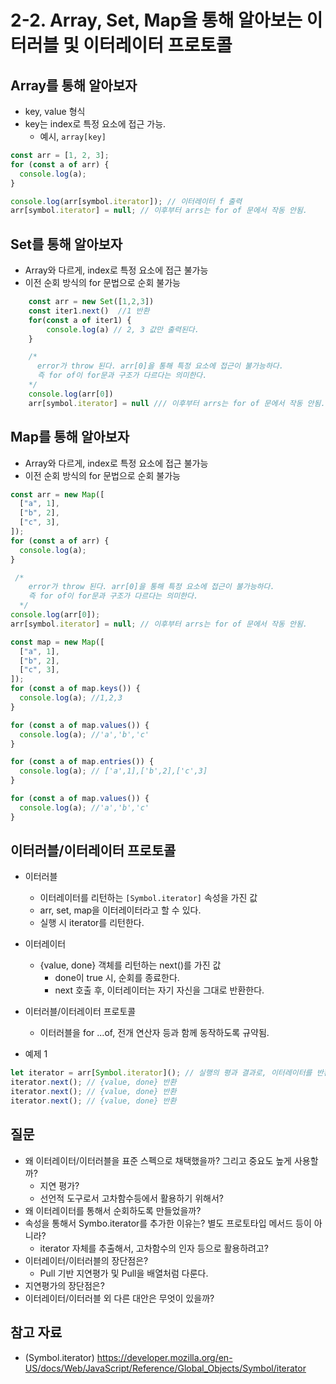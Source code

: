 # 2-2. Array, Set, Map을 통해 알아보는 이터러블 및 이터레이터 프로토콜

## Array를 통해 알아보자
- key, value 형식
- key는 index로 특정 요소에 접근 가능.
  - 예시, `array[key]`
```javascript
const arr = [1, 2, 3];
for (const a of arr) {
  console.log(a);
}

console.log(arr[symbol.iterator]); // 이터레이터 f 출력
arr[symbol.iterator] = null; // 이후부터 arrs는 for of 문에서 작동 안됨.
```

## Set를 통해 알아보자
- Array와 다르게, index로 특정 요소에 접근 불가능
- 이전 순회 방식의 for 문법으로 순회 불가능 
```javascript
    const arr = new Set([1,2,3])
    const iter1.next()  //1 반환
    for(const a of iter1) {
        console.log(a) // 2, 3 값만 출력된다.
    }

    /* 
      error가 throw 된다. arr[0]을 통해 특정 요소에 접근이 불가능하다.
      즉 for of이 for문과 구조가 다르다는 의미한다.
    */
    console.log(arr[0]) 
    arr[symbol.iterator] = null /// 이후부터 arrs는 for of 문에서 작동 안됨.
```

## Map를 통해 알아보자
- Array와 다르게, index로 특정 요소에 접근 불가능
- 이전 순회 방식의 for 문법으로 순회 불가능 

```javascript
const arr = new Map([
  ["a", 1],
  ["b", 2],
  ["c", 3],
]);
for (const a of arr) {
  console.log(a);
}

 /* 
    error가 throw 된다. arr[0]을 통해 특정 요소에 접근이 불가능하다.
    즉 for of이 for문과 구조가 다르다는 의미한다.
  */
console.log(arr[0]); 
arr[symbol.iterator] = null; // 이후부터 arrs는 for of 문에서 작동 안됨.

const map = new Map([
  ["a", 1],
  ["b", 2],
  ["c", 3],
]);
for (const a of map.keys()) {
  console.log(a); //1,2,3
}

for (const a of map.values()) {
  console.log(a); //'a','b','c'
}

for (const a of map.entries()) {
  console.log(a); // ['a',1],['b',2],['c',3]
}

for (const a of map.values()) {
  console.log(a); //'a','b','c'
}
```

## 이터러블/이터레이터 프로토콜

- 이터러블
  - 이터레이터를 리턴하는 `[Symbol.iterator]` 속성을 가진 값
  - arr, set, map을 이터레이터라고 할 수 있다.
  - 실행 시 iterator를 리턴한다.
- 이터레이터
  - {value, done} 객체를 리턴하는 next()를 가진 값
    - done이 true 시, 순회를 종료한다.
    - next 호출 후, 이터레이터는 자기 자신을 그대로 반환한다.
- 이터러블/이터레이터 프로토콜
  - 이터러블을 for ...of, 전개 연산자 등과 함께 동작하도록 규약됨.

- 예제 1
```javascript
let iterator = arr[Symbol.iterator](); // 실행의 평과 결과로, 이터레이터를 반환한다.
iterator.next(); // {value, done} 반환
iterator.next(); // {value, done} 반환
iterator.next(); // {value, done} 반환
```

## 질문
- 왜 이터레이터/이터러블을 표준 스펙으로 채택했을까? 그리고 중요도 높게 사용할까?
  - 지연 평가?
  - 선언적 도구로서 고차함수등에서 활용하기 위해서?
- 왜 이터레이터를 통해서 순회하도록 만들었을까?
- 속성을 통해서 Symbo.iterator를 추가한 이유는? 별도 프로토타입 메서드 등이 아니라?
  - iterator 자체를 추출해서, 고차함수의 인자 등으로 활용하려고?
- 이터레이터/이터러블의 장단점은?
  - Pull 기반 지연평가 및 Pull을 배열처럼 다룬다.
- 지연평가의 장단점은?
- 이터레이터/이터러블 외 다른 대안은 무엇이 있을까?

## 참고 자료
- (Symbol.iterator) https://developer.mozilla.org/en-US/docs/Web/JavaScript/Reference/Global_Objects/Symbol/iterator